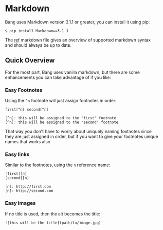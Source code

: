 # Markdown

Bang uses Markdown version 3.1.1 or greater, you can install it using pip:

    $ pip install Markdown==3.1.1

The [ref](https://github.com/Jaymon/bang/blob/master/bang/data/project/input/ref/index.md) markdown file gives an overview of supported markdown syntax and should always be up to date.


## Quick Overview

For the most part, Bang uses vanilla markdown, but there are some enhancements you can take advantage of if you like:

### Easy Footnotes

Using the `^n` footnote will just assign footnotes in order:

```
first[^n] second[^n]

[^n]: this will be assigned to the "first" footnote
[^n]: this will be assigned to the "second" footnote
```

That way you don't have to worry about uniquely naming footnotes since they are just assigned in order, but if you want to give your footnotes unique names that works also.


### Easy links

Similar to the footnotes, using the `n` reference name:

```
[first][n]
[second][n]

[n]: http://first.com
[n]: http://second.com
```


### Easy images

If no title is used, then the alt becomes the title:

```
![this will be the title](path/to/image.jpg)
```

